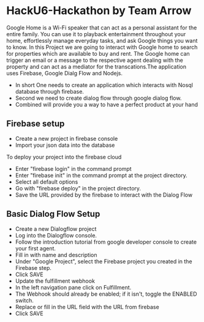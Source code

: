 # HackU6-Hackathon by Team Arrow

Google Home is a Wi-Fi speaker that can act as a personal assistant for the entire family. You can use it to playback entertainment throughout your home, effortlessly manage everyday tasks, and ask Google things you want to know. In this Project we are going to interact with Google home to search for properties which are available to buy and rent.  The Google home can trigger an email or a message to the respective agent dealing with the property and can act as a mediator for the transcations.The application uses Firebase, Google Dialg Flow and Nodejs.

 * In short One needs to create an application which interacts with Nosql database through firebase.
 * Second we need to create dialog flow through google dialog flow.
 * Combined will provide you a way to have a perfect product at your hand
 
 ## Firebase setup

* Create a new project in firebase console
* Import your json data into the database

To deploy your project into the firebase cloud 
* Enter "firebase login" in the command prompt 
* Enter "firebase init" in the command prompt at the project directory.
* Select all default options
* Go with "firebase deploy" in the project directory.
* Save the URL provided by the firebase to interact with the Dialog Flow

## Basic Dialog Flow Setup
* Create a new Dialogflow project
* Log into the Dialogflow console.
* Follow the introduction tutorial from google developer console to create your first agent.
* Fill in with name and description
* Under "Google Project", select the Firebase project you created in the Firebase step.
* Click SAVE
* Update the fulfillment webhook
* In the left navigation pane click on Fulfillment.
* The Webhook should already be enabled; if it isn't, toggle the ENABLED switch.
* Replace or fill in the URL field with the URL from firebase
* Click SAVE
